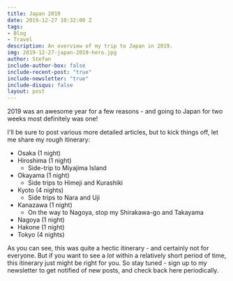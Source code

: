 ```yaml
---
title: Japan 2019
date: 2019-12-27 10:32:00 Z
tags:
- Blog
- Travel
description: An overview of my trip to Japan in 2019.
img: 2019-12-27-japan-2019-hero.jpg
author: Stefan
include-author-box: false
include-recent-post: "true"
include-newsletter: "true"
include-disqus: false
layout: post
---
```


2019 was an awesome year for a few reasons - and going to Japan for two weeks most definitely was one!

I'll be sure to post various more detailed articles, but to kick things off, let me share my rough itinerary:
* Osaka (1 night)
* Hiroshima (1 night)
  * Side-trip to Miyajima Island
* Okayama (1 night)
  * Side trips to Himeji and Kurashiki
* Kyoto (4 nights)
  * Side trips to Nara and Uji
* Kanazawa (1 night)
  * On the way to Nagoya, stop my Shirakawa-go and Takayama
* Nagoya (1 night)
* Hakone (1 night)
* Tokyo (4 nights)

As you can see, this was quite a hectic itinerary - and certainly not for everyone. But if you want to see a *lot* within a relatively short period of time, this itinerary just might be right for you. So stay tuned - sign up to my newsletter to get notified of new posts, and check back here periodically.

